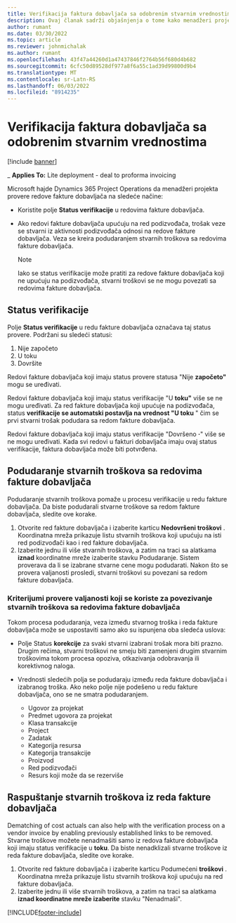 ```yaml
---
title: Verifikacija faktura dobavljača sa odobrenim stvarnim vrednostima
description: Ovaj članak sadrži objašnjenja o tome kako menadžeri projekta korporacije Microsoft Dynamics 365 Project Operations verifikuju fakture dobavljača sa stvarnim stvarima koje su odobrene kao izvođači radova i zapisano vreme, kao i troškove i materijale koje su koristili članovi projektnog tima.
author: rumant
ms.date: 03/30/2022
ms.topic: article
ms.reviewer: johnmichalak
ms.author: rumant
ms.openlocfilehash: 43f47a44260d1a47437846f2764b56f680d4b682
ms.sourcegitcommit: 6cfc50d89528df977a8f6a55c1ad39d99800d9b4
ms.translationtype: MT
ms.contentlocale: sr-Latn-RS
ms.lasthandoff: 06/03/2022
ms.locfileid: "8914235"
---
```

# <a name="verification-of-vendor-invoices-with-approved-actuals"></a>Verifikacija faktura dobavljača sa odobrenim stvarnim vrednostima

[!include [banner](../../includes/dataverse-preview.md)]

_ **Applies To:** Lite deployment - deal to proforma invoicing

Microsoft hajde Dynamics 365 Project Operations da menadžeri projekta provere redove fakture dobavljača na sledeće načine:

- Koristite polje **Status verifikacije** u redovima fakture dobavljača.
- Ako redovi fakture dobavljača upućuju na red podizvođača, trošak veze se stvarni iz aktivnosti podizvođača odnosi na redove fakture dobavljača. Veza se kreira podudaranjem stvarnih troškova sa redovima fakture dobavljača.

    > [!NOTE]
    > Iako se status verifikacije može pratiti za redove fakture dobavljača koji ne upućuju na podizvođača, stvarni troškovi se ne mogu povezati sa redovima fakture dobavljača.

## <a name="verification-status"></a>Status verifikacije

Polje **Status verifikacije** u redu fakture dobavljača označava taj status provere. Podržani su sledeći statusi:

1. Nije započeto
2. U toku
3. Dovršite

Redovi fakture dobavljača koji imaju status provere statusa "Nije **započeto"** mogu se uređivati.

Redovi fakture dobavljača koji imaju status verifikacije "U **toku"** više se ne mogu uređivati. Za red fakture dobavljača koji upućuje na podizvođača, status **verifikacije se automatski postavlja na vrednost "U toku** " čim se prvi stvarni trošak podudara sa redom fakture dobavljača.

Redovi fakture dobavljača koji imaju status verifikacije "Dovršeno **·**" više se ne mogu uređivati. Kada svi redovi u fakturi dobavljača imaju ovaj status verifikacije, faktura dobavljača može biti potvrđena.

## <a name="match-cost-actuals-to-vendor-invoice-lines"></a>Podudaranje stvarnih troškova sa redovima fakture dobavljača

Podudaranje stvarnih troškova pomaže u procesu verifikacije u redu fakture dobavljača. Da biste podudarali stvarne troškove sa redom fakture dobavljača, sledite ove korake.

1. Otvorite red fakture dobavljača i izaberite karticu **Nedovršeni troškovi** . Koordinatna mreža prikazuje listu stvarnih troškova koji upućuju na isti red podizvođači kao i red fakture dobavljača.
2. Izaberite jednu ili više stvarnih troškova, a zatim na traci sa alatkama **iznad** koordinatne mreže izaberite stavku Podudaranje. Sistem proverava da li se izabrane stvarne cene mogu podudarati. Nakon što se provera valjanosti prosledi, stvarni troškovi su povezani sa redom fakture dobavljača.

### <a name="validation-criteria-that-are-used-to-link-cost-actuals-to-vendor-invoice-lines"></a>Kriterijumi provere valjanosti koji se koriste za povezivanje stvarnih troškova sa redovima fakture dobavljača

Tokom procesa podudaranja, veza između stvarnog troška i reda fakture dobavljača može se uspostaviti samo ako su ispunjena oba sledeća uslova:

- Polje Status **korekcije** za svaki stvarni izabrani trošak mora biti prazno. Drugim rečima, stvarni troškovi ne smeju biti zamenjeni drugim stvarnim troškovima tokom procesa opoziva, otkazivanja odobravanja ili korektivnog naloga.
- Vrednosti sledećih polja se podudaraju između reda fakture dobavljača i izabranog troška. Ako neko polje nije podešeno u redu fakture dobavljača, ono se ne smatra podudaranjem.

    - Ugovor za projekat
    - Predmet ugovora za projekat
    - Klasa transakcije
    - Project
    - Zadatak
    - Kategorija resursa
    - Kategorija transakcije
    - Proizvod
    - Red podizvođači
    - Resurs koji može da se rezerviše

## <a name="unmatch-cost-actuals-from-a-vendor-invoice-line"></a>Raspuštanje stvarnih troškova iz reda fakture dobavljača

Dematching of cost actuals can also help with the verification process on a vendor invoice by enabling previously established links to be removed. Stvarne troškove možete nenadmašiti samo iz redova fakture dobavljača koji imaju status verifikacije u **toku**. Da biste nenadklizali stvarne troškove iz reda fakture dobavljača, sledite ove korake.

1. Otvorite red fakture dobavljača i izaberite karticu Podumećeni **troškovi** . Koordinatna mreža prikazuje listu stvarnih troškova koji upućuju na red fakture dobavljača.
2. Izaberite jednu ili više stvarnih troškova, a zatim na traci sa alatkama **iznad koordinatne mreže izaberite** stavku "Nenadmaši".

[!INCLUDE[footer-include](../../includes/footer-banner.md)]
